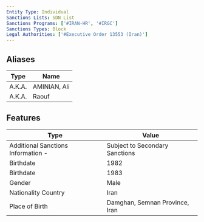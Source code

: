 ```yaml
---
Entity Type: Individual
Sanctions Lists: SDN List
Sanctions Programs: ['#IRAN-HR', '#IRGC']
Sanctions Types: Block
Legal Authorities: ['#Executive Order 13553 (Iran)']
---
```


## Aliases
| Type  | Name      | 
|-------|-----------|
| A.K.A. | AMINIAN, Ali |
| A.K.A. | Raouf |

## Features
| Type  | Value      |
|-------|------------|
| Additional Sanctions Information - | Subject to Secondary Sanctions |
| Birthdate | 1982 |
| Birthdate | 1983 |
| Gender | Male |
| Nationality Country | Iran |
| Place of Birth | Damghan, Semnan Province, Iran |
